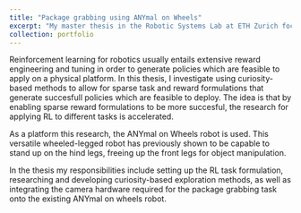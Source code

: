 ```yaml
---
title: "Package grabbing using ANYmal on Wheels"
excerpt: "My master thesis in the Robotic Systems Lab at ETH Zurich focuses on using reinforcement learning with curiosity-based exploration for package grabbing using ANYmal on Wheels.<br/><img src='/images/package_manipulation_resized.png'>"
collection: portfolio
---
```


Reinforcement learning for robotics usually entails extensive reward engineering and tuning in order to generate policies which are feasible to apply on a physical platform. In this thesis, I investigate using curiosity-based methods to allow for sparse task and reward formulations that generate succesfull policies which are feasible to deploy. The idea is that by enabling sparse reward formulations to be more succesful, the research for applying RL to different tasks is accelerated.

As a platform this research, the ANYmal on Wheels robot is used. This versatile wheeled-legged robot has previously shown to be capable to stand up on the hind legs, freeing up the front legs for object manipulation.

In the thesis my responsibilities include setting up the RL task formulation, researching and developing curiosity-based exploration methods, as well as integrating the camera hardware required for the package grabbing task onto the existing ANYmal on wheels robot.